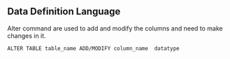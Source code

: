 #

## Data Definition Language

Alter command are used to add and modify the columns and need to make changes in it.

```db
ALTER TABLE table_name ADD/MODIFY column_name  datatype
```
